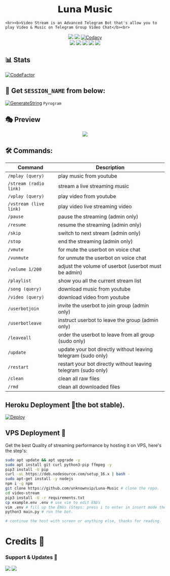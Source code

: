 <h1 align="center"><b> 𝗟𝘂𝗻𝗮 𝗠𝘂𝘀𝗶𝗰 </b></h1>

    <br><b>Video Stream is an Advanced Telegram Bot that's allow you to play Video & Music on Telegram Group Video Chat</b><br>
</p>
<p align="center">
    <a href="https://www.python.org/" alt="made-with-python"> <img src="https://img.shields.io/badge/Made%20with-Python-black.svg?style=flat-square&logo=python&logoColor=blue&color=red" /></a>
    <a href="https://github.com/unknownvip/Luna-Music/graphs/commit-activity" alt="Maintenance"> <img src="https://img.shields.io/badge/Maintained%3F-yes-red.svg?style=flat-square" /></a>
    <a href="https://app.codacy.com/gh/Unknownvip/Luna-Music/dashboard"> <img src="https://img.shields.io/codacy/grade/a723cb464d5a4d25be3152b5d71de82d?color=red&logo=codacy&style=flat-square" alt="Codacy" /></a><br>
    <a href="https://github.com/unknownvip/Luna-Music"> <img src="https://img.shields.io/github/repo-size/unknownvip/Luna-Music?color=red&logo=github&logoColor=blue&style=flat-square" /></a>
    <a href="https://github.com/unknownvip/Luna-Music/commits/main"> <img src="https://img.shields.io/github/last-commit/unknownvip/Luna-Music?color=red&logo=github&logoColor=blue&style=flat-square" /></a>
    <a href="https://github.com/unknownvip/Luna-Music/issues"> <img src="https://img.shields.io/github/issues/unknownvip/Luna-Music?color=red&logo=github&logoColor=blue&style=flat-square" /></a>
    <a href="https://github.com/unknownvip/Luna-Music/network/members"> <img src="https://img.shields.io/github/forks/unknownvip/Luna-Music?color=red&logo=github&logoColor=blue&style=flat-square" /></a>  
    <a href="https://github.com/unknownvip/Luna-Music/network/members"> <img src="https://img.shields.io/github/stars/unknownvip/Luna-Music?color=red&logo=github&logoColor=blue&style=flat-square" /></a>  
</p>

## 📊 Stats
[![CodeFactor](https://www.codefactor.io/repository/github/unknownvip/Luna-Music/badge)](https://www.codefactor.io/repository/github/unknownvip/Luna-Music)

## 🧪 Get `SESSION_NAME` from below:

[![GenerateString](https://img.shields.io/badge/repl.it-generateString-yellowgreen)](https://replit.com/@levinalab/StringSession#main.py) ``Pyrogram``

## 🎭 Preview
<p align="center">
  <img src="https://telegra.ph/file/0b7b6460e1dc3a8bbf5be.jpg">
</p>


## 🛠 Commands:
| Command | Description |
| ------ | ------ |
| `/mplay (query)` | play music from youtube |
| `/stream (radio link)` | stream a live streaming music |
| `/vplay (query)` | play video from youtube |
| `/vstream (live link)` | play video live streaming video |
| `/pause` | pause the streaming (admin only) |
| `/resume` | resume the streaming (admin only) |
| `/skip` | switch to next stream (admin only) |
| `/stop` | end the streaming (admin only) |
| `/vmute` | for mute the userbot on voice chat |
| `/vunmute` | for unmute the userbot on voice chat |
| `/volume 1/200` | adjust the volume of userbot (userbot must be admin) |
| `/playlist` | show you all the current stream list |
| `/song (query)` | download music from youtube |
| `/video (query)` | download video from youtube |
| `/userbotjoin` | invite the userbot to join group (admin only) |
| `/userbotleave` | instruct userbot to leave the group (admin only) |
| `/leaveall` | order the userbot to leave from all group (sudo only) |
| `/update` | update your bot directly without leaving telegram (sudo only) |
| `/restart` | restart your bot directly without leaving telegram (sudo only) |
| `/clean` | clean all raw files |
| `/rmd` | clean all downloaded files |
## Heroku Deployment 💜the bot stable).

[![Deploy](https://www.herokucdn.com/deploy/button.svg)](https://heroku.com/deploy?template=https://github.com/unknownvip/Luna-Music)

## VPS Deployment 📡
Get the best Quality of streaming performance by hosting it on VPS, here's the step's:

```sh
sudo apt update && apt upgrade -y
sudo apt install git curl python3-pip ffmpeg -y
pip3 install -U pip
curl -sL https://deb.nodesource.com/setup_16.x | bash -
sudo apt-get install -y nodejs
npm i -g npm
git clone https://github.com/unknownvip/Luna-Music # clone the repo.
cd video-stream
pip3 install -U -r requirements.txt
cp example.env .env # use vim to edit ENVs
vim .env # fill up the ENVs (Steps: press i to enter in insert mode then edit the file. Press Esc to exit the editing mode then type :wq! and press Enter key to save the file).
python3 main.py # run the bot.

# continue the host with screen or anything else, thanks for reading.
```

# Credits 💖


### Support & Updates 🎑
<a href="https://t.me/The_Secret_Worlds"><img src="https://img.shields.io/badge/Join-Group%20Support-blue.svg?style=for-the-badge&logo=Telegram"></a> <a href="https://t.me/Team_Blaze_Fighter"><img src="https://img.shields.io/badge/Join-Updates%20Channel-blue.svg?style=for-the-badge&logo=Telegram"></a>
